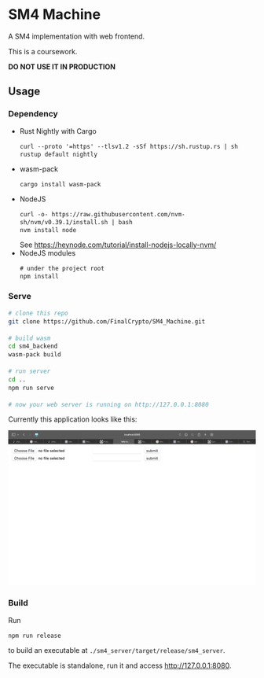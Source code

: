 # SM4 Machine

A SM4 implementation with web frontend.

This is a coursework. 

**DO NOT USE IT IN PRODUCTION**
## Usage

### Dependency

- Rust Nightly with Cargo
  ```
  curl --proto '=https' --tlsv1.2 -sSf https://sh.rustup.rs | sh
  rustup default nightly
  ```
- wasm-pack
  ```
  cargo install wasm-pack
  ```
- NodeJS
  ```
  curl -o- https://raw.githubusercontent.com/nvm-sh/nvm/v0.39.1/install.sh | bash
  nvm install node
  ```
  See https://heynode.com/tutorial/install-nodejs-locally-nvm/
- NodeJS modules
  ```
  # under the project root
  npm install
  ```

### Serve

```sh
# clone this repo
git clone https://github.com/FinalCrypto/SM4_Machine.git

# build wasm
cd sm4_backend
wasm-pack build

# run server
cd ..
npm run serve

# now your web server is running on http://127.0.0.1:8080
```
  
Currently this application looks like this:

![](./screenshots/webpage.png)

### Build

Run

```
npm run release
```

to build an executable at `./sm4_server/target/release/sm4_server`.

The executable is standalone, run it and access http://127.0.0.1:8080. 

